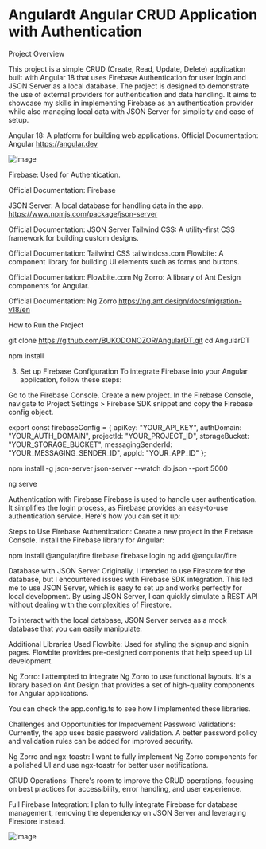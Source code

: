 # Angulardt Angular CRUD Application with Authentication

Project Overview

This project is a simple CRUD (Create, Read, Update, Delete) application built with Angular 18 that uses Firebase Authentication for user login and JSON Server as a local database. The project is designed to demonstrate the use of external providers for authentication and data handling. It aims to showcase my skills in implementing Firebase as an authentication provider while also managing local data with JSON Server for simplicity and ease of setup.

Angular 18: A platform for building web applications.
Official Documentation: Angular <a>https://angular.dev<a/>

![image](https://github.com/user-attachments/assets/a923d27b-7e33-4356-930a-0465cf53dff0)

Firebase: Used for Authentication.

Official Documentation: Firebase

JSON Server: A local database for handling data in the app.
https://www.npmjs.com/package/json-server

Official Documentation: JSON Server
Tailwind CSS: A utility-first CSS framework for building custom designs.

Official Documentation: Tailwind CSS
tailwindcss.com
Flowbite: A component library for building UI elements such as forms and buttons.

Official Documentation: Flowbite.com
Ng Zorro: A library of Ant Design components for Angular.

Official Documentation: Ng Zorro https://ng.ant.design/docs/migration-v18/en

How to Run the Project

git clone https://github.com/BUKODONOZOR/AngularDT.git
cd AngularDT

npm install

3. Set up Firebase Configuration
To integrate Firebase into your Angular application, follow these steps:

Go to the Firebase Console.
Create a new project.
In the Firebase Console, navigate to Project Settings > Firebase SDK snippet and copy the Firebase config object.

export const firebaseConfig = {
  apiKey: "YOUR_API_KEY",
  authDomain: "YOUR_AUTH_DOMAIN",
  projectId: "YOUR_PROJECT_ID",
  storageBucket: "YOUR_STORAGE_BUCKET",
  messagingSenderId: "YOUR_MESSAGING_SENDER_ID",
  appId: "YOUR_APP_ID"
};

npm install -g json-server
json-server --watch db.json --port 5000

ng serve

Authentication with Firebase
Firebase is used to handle user authentication. It simplifies the login process, as Firebase provides an easy-to-use authentication service. Here's how you can set it up:

Steps to Use Firebase Authentication:
Create a new project in the Firebase Console.
Install the Firebase library for Angular:

npm install @angular/fire firebase
firebase login
ng add @angular/fire

Database with JSON Server
Originally, I intended to use Firestore for the database, but I encountered issues with Firebase SDK integration. This led me to use JSON Server, which is easy to set up and works perfectly for local development. By using JSON Server, I can quickly simulate a REST API without dealing with the complexities of Firestore.

To interact with the local database, JSON Server serves as a mock database that you can easily manipulate.

Additional Libraries Used
Flowbite: Used for styling the signup and signin pages. Flowbite provides pre-designed components that help speed up UI development.

Ng Zorro: I attempted to integrate Ng Zorro to use functional layouts. It's a library based on Ant Design that provides a set of high-quality components for Angular applications.

You can check the app.config.ts to see how I implemented these libraries.

Challenges and Opportunities for Improvement
Password Validations: Currently, the app uses basic password validation. A better password policy and validation rules can be added for improved security.

Ng Zorro and ngx-toastr: I want to fully implement Ng Zorro components for a polished UI and use ngx-toastr for better user notifications.

CRUD Operations: There's room to improve the CRUD operations, focusing on best practices for accessibility, error handling, and user experience.

Full Firebase Integration: I plan to fully integrate Firebase for database management, removing the dependency on JSON Server and leveraging Firestore instead. 

![image](https://github.com/user-attachments/assets/7429373c-f9f8-4096-bb3b-fce176742d21)



